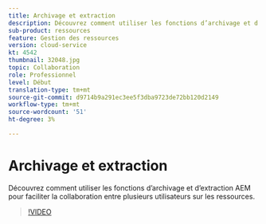```yaml
---
title: Archivage et extraction
description: Découvrez comment utiliser les fonctions d’archivage et d’extraction AEM pour faciliter la collaboration entre plusieurs utilisateurs sur les ressources.
sub-product: ressources
feature: Gestion des ressources
version: cloud-service
kt: 4542
thumbnail: 32048.jpg
topic: Collaboration
role: Professionnel
level: Début
translation-type: tm+mt
source-git-commit: d9714b9a291ec3ee5f3dba9723de72bb120d2149
workflow-type: tm+mt
source-wordcount: '51'
ht-degree: 3%

---
```



# Archivage et extraction

Découvrez comment utiliser les fonctions d’archivage et d’extraction AEM pour faciliter la collaboration entre plusieurs utilisateurs sur les ressources.

>[!VIDEO](https://video.tv.adobe.com/v/32048/?quality=12&learn=on&hidetitle=true)


